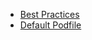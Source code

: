 - [Best Practices](https://github.com/ElectricPeelSoftware/iOS-Best-Practices/blob/master/Best%20Practices.md)
- [Default Podfile](https://github.com/ElectricPeelSoftware/iOS-Best-Practices/blob/master/Podfile)
